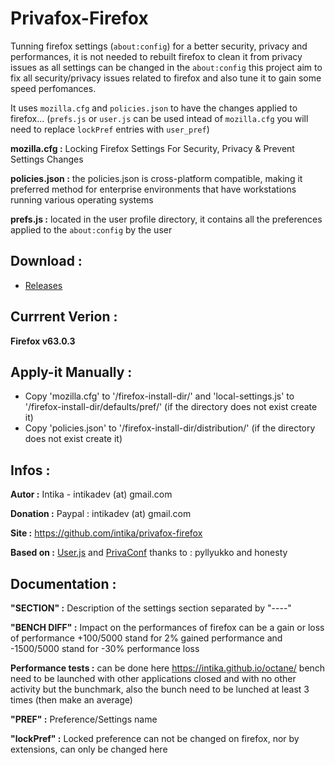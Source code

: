 # Privafox-Firefox
Tunning firefox settings (`about:config`) for a better security, privacy and performances, it is not needed to rebuilt firefox to clean it from privacy issues as all settings can be changed in the `about:config` this project aim to fix all security/privacy issues related to firefox and also tune it to gain some speed perfomances. 

It uses `mozilla.cfg` and `policies.json` to have the changes applied to firefox... (`prefs.js` or `user.js` can be used intead of `mozilla.cfg` you will need to replace `lockPref` entries with `user_pref`)

**mozilla.cfg :** Locking Firefox Settings For Security, Privacy & Prevent Settings Changes 

**policies.json :** the policies.json is cross-platform compatible, making it preferred method for enterprise environments that have workstations running various operating systems

**prefs.js :** located in the user profile directory, it contains all the preferences applied to the `about:config` by the user  

Download :
----------
- [Releases](https://github.com/intika/privafox-firefox/releases)

Currrent Verion :
-----------------
**Firefox v63.0.3**

Apply-it Manually :
-------------------
- Copy 'mozilla.cfg' to '/firefox-install-dir/' and 'local-settings.js' to '/firefox-install-dir/defaults/pref/' (if the directory does not exist create it)
- Copy 'policies.json' to '/firefox-install-dir/distribution/' (if the directory does not exist create it)

Infos :
-------

**Autor :** Intika - intikadev (at) gmail.com

**Donation :** Paypal : intikadev (at) gmail.com

**Site :** https://github.com/intika/privafox-firefox

**Based on :** [User.js](https://github.com/pyllyukko/user.js/) and [PrivaConf](https://addons.mozilla.org/en-US/firefox/addon/privaconf/) thanks to : pyllyukko and honesty

Documentation :
---------------

**"SECTION" :** Description of the settings section separated by "----"

**"BENCH DIFF" :** Impact on the performances of firefox can be a gain or loss of performance +100/5000 stand for 2% gained performance and -1500/5000 stand for -30% performance loss
               
**Performance tests :** can be done here https://intika.github.io/octane/ bench need to be launched with other applications closed and with no other activity but the bunchmark, also the bunch need to be lunched at least 3 times (then make an average)
                                      
**"PREF" :** Preference/Settings name

**"lockPref" :** Locked preference can not be changed on firefox, nor by extensions, can only be changed here
